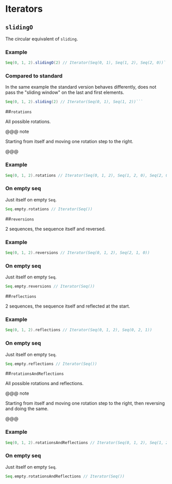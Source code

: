 # Iterators

## `slidingO`

The circular equivalent of `sliding`.

### Example

```scala
Seq(0, 1, 2).slidingO(2) // Iterator(Seq(0, 1), Seq(1, 2), Seq(2, 0))```
```

### Compared to standard

In the same example the standard version behaves differently,
does not pass the "sliding window" on the last and first elements.

```scala
Seq(0, 1, 2).sliding(2) // Iterator(Seq(0, 1), Seq(1, 2))```
```

##`rotations`

All possible rotations.

@@@ note

Starting from itself and moving one rotation step to the right.

@@@

### Example

```scala
Seq(0, 1, 2).rotations // Iterator(Seq(0, 1, 2), Seq(1, 2, 0), Seq(2, 0, 1))
```

### On empty seq

Just itself on empty `Seq`.

```scala
Seq.empty.rotations // Iterator(Seq())
```

##`reversions`

2 sequences, the sequence itself and reversed.

### Example

```scala
Seq(0, 1, 2).reversions // Iterator(Seq(0, 1, 2), Seq(2, 1, 0))
```

### On empty seq

Just itself on empty `Seq`.

```scala
Seq.empty.reversions // Iterator(Seq())
```

##`reflections`

2 sequences, the sequence itself and reflected at the start.

### Example

```scala
Seq(0, 1, 2).reflections // Iterator(Seq(0, 1, 2), Seq(0, 2, 1))
```

### On empty seq

Just itself on empty `Seq`.

```scala
Seq.empty.reflections // Iterator(Seq())
```

##`rotationsAndReflections`

All possible rotations and reflections.

@@@ note

Starting from itself and moving one rotation step to the right, then reversing and doing the same.

@@@

### Example

```scala
Seq(0, 1, 2).rotationsAndReflections // Iterator(Seq(0, 1, 2), Seq(1, 2, 0), Seq(2, 0, 1), Seq(0, 2, 1), Seq(2, 1, 0), Seq(1, 0, 2))
```

### On empty seq

Just itself on empty `Seq`.

```scala
Seq.empty.rotationsAndReflections // Iterator(Seq())
```
